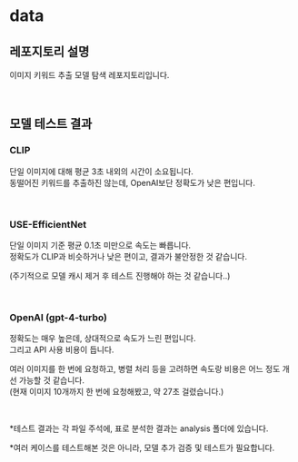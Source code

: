 # data

## 레포지토리 설명
이미지 키워드 추출 모델 탐색 레포지토리입니다.

<br/>

## 모델 테스트 결과
### CLIP
단일 이미지에 대해 평균 3초 내외의 시간이 소요됩니다. \
동떨어진 키워드를 추출하진 않는데, OpenAI보단 정확도가 낮은 편입니다.

<br/>

### USE-EfficientNet
단일 이미지 기준 평균 0.1초 미만으로 속도는 빠릅니다. \
정확도가 CLIP과 비슷하거나 낮은 편이고, 결과가 불안정한 것 같습니다.

(주기적으로 모델 캐시 제거 후 테스트 진행해야 하는 것 같습니다..)

<br/>

### OpenAI (gpt-4-turbo)
정확도는 매우 높은데, 상대적으로 속도가 느린 편입니다. \
그리고 API 사용 비용이 듭니다.

여러 이미지를 한 번에 요청하고, 병렬 처리 등을 고려하면 속도랑 비용은 어느 정도 개선 가능할 것 같습니다. \
(현재 이미지 10개까지 한 번에 요청해봤고, 약 27초 걸렸습니다.)

<br/>

*테스트 결과는 각 파일 주석에, 표로 분석한 결과는 analysis 폴더에 있습니다.

*여러 케이스를 테스트해본 것은 아니라, 모델 추가 검증 및 테스트가 필요합니다.
